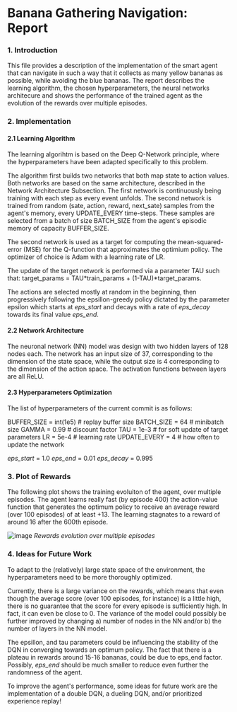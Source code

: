 
# Banana Gathering Navigation: Report

### 1. Introduction

This file provides a description of the implementation of the smart agent that can navigate in such a way that it collects as many yellow bananas as possible, while avoiding the blue bananas. The report describes the learning algorithm, the chosen hyperparameters, the neural networks architecure and shows the performance of the trained agent as the evolution of the rewards over multiple episodes.

### 2. Implementation

#### 2.1 Learning Algorithm
The learning algorihtm is based on the Deep Q-Network principle, where the hyperparameters have been adapted specifically to this problem.

The algorithm first builds two networks that both map state to action values. Both networks are based on the same architecture, described in the Network Architecture Subsection. The first network is continuously being training with each step as every event unfolds. The second network is trained from random (sate, action, reward, next_sate) samples from the agent's memory, every UPDATE_EVERY time-steps. These samples are selected from a batch of size BATCH_SIZE from the agent's episodic memory of capacity BUFFER_SIZE.

The second network is used as a target for computing the mean-squared-error (MSE) for the Q-function that approximates the optimium policy. The optimizer of choice is Adam with a learning rate of LR.

The update of the target network is performed via a parameter TAU such that: target_params = TAU*train_params + (1-TAU)*target_params.

The actions are selected mostly at random in the beginning, then progressively following the epsillon-greedy policy dictated by the parameter epsilon which starts at *eps_start* and decays with a rate of *eps_decay* towards its final value *eps_end*.


#### 2.2 Network Architecture
The neuronal network (NN) model was design with two hidden layers of 128 nodes each. The network has an input size of 37, corresponding to the dimension of the state space, while the output size is 4 corresponding to the dimension of the action space.
The activation functions between layers are all ReLU.

#### 2.3 Hyperparameters Optimization

The list of hyperparameters of the current commit is as follows:

BUFFER_SIZE = int(1e5)  # replay buffer size
BATCH_SIZE = 64         # minibatch size
GAMMA = 0.99            # discount factor
TAU = 1e-3              # for soft update of target parameters
LR = 5e-4               # learning rate 
UPDATE_EVERY = 4        # how often to update the network

*eps_start* = 1.0
*eps_end* = 0.01
*eps_decay* = 0.995


### 3. Plot of Rewards

The following plot shows the training evoluiton of the agent, over multiple episodes. The agent learns really fast (by episode 400) the action-value function that generates the optimum policy to receive an average reward (over 100 episodes) of at least +13. The learning stagnates to a reward of around 16 after the 600th episode.

![image](https://github.com/mionescu/udacity-navigation/blob/report_improvement/rewards_plot_v1.png)
*Rewards evolution over multiple episodes*


### 4. Ideas for Future Work

To adapt to the (relatively) large state space of the environment, the hyperparameters need to be more thoroughly optimized.

Currently, there is a large variance on the rewards, which means that even though the average score (over 100 episodes, for instance) is a little high, there is no guarantee that the score for every episode is sufficiently high. In fact, it can even be close to 0. The variance of the model could possibly be further improved by changing a) number of nodes in the NN and/or b) the number of layers in the NN model.

The epsillon, and tau parameters could be influencing the stability of the DQN in converging towards an optimum policy. The fact that there is a plateau in rewards around 15-16 bananas, could be due to eps_end factor. Possibly, *eps_end* should be much smaller to reduce even further the randomness of the agent.

To improve the agent's performance, some ideas for future work are the implementation of a double DQN, a dueling DQN, and/or prioritized experience replay!
